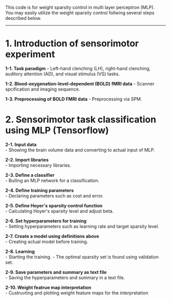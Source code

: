 This code is for weight sparsity control in multi layer perceptron (MLP).  
You may easily utilize the weight sparsity control follwing several steps described below.  


___ 



# 1. Introduction of sensorimotor experiment  
   __1-1. Task paradigm__
     - Left-hand clenching (LH), right-hand clenching, auditory attention (AD), and visual stimulus (VS) tasks.  
            
   __1-2. Blood-oxygenation-level-dependent (BOLD) fMRI data__ 
     - Scanner spcification and imaging sequence.  
            
   __1-3. Preprocessing of BOLD FMRI data__ 
      - Preprocessing via SPM.  
  
##
  
  
# 2. Sensorimotor task classification using MLP (Tensorflow)  
  
   __2-1. Input data__  
     - Showing the brain volume data and converting to actual input of MLP.  
    
   __2-2. Import libraries__  
     - Importing necessary libraries.  
    
   __2-3. Define a classifier__  
     - Builing an MLP network for a classification.  
    
   __2-4. Define training parameters__  
     - Declaring parameters such as cost and error.  
    
   __2-5. Define Hoyer's sparsity control function__  
     - Calculating Hoyer's sparsity level and adjust beta.  
    
   __2-6. Set hyperparameters for training__  
     - Setting hyperparameters such as learning rate and target sparsity level.  
  
   __2-7. Create a model using definitions above__  
     - Creating actual model before training.  
    
   __2-8. Learning__  
     - Starting the training.
     - The optimal sparsity set is found using validation set.  
    
   __2-9. Save parameters and summary as text file__  
     - Saving the hyperparameters and summary in a text file.   
        
   __2-10. Weight featrue map interpretation__  
     - Custruvting and plotting weight feature maps for the interpretation
     
  ##
